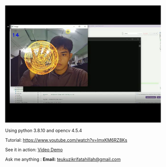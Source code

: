 ![picture](doctor_strange_1.png)

Using python 3.8.10 and opencv 4.5.4

Tutorial:
https://www.youtube.com/watch?v=ImxKM6RZ8Ks

See it in action:
[Video Demo](https://drive.google.com/file/d/1zMxm8_BaTlasiKLWXpNPM1bB0yqaSLk0/view?usp=sharing)

Ask me anything : **Email:** teukuzikrifatahillah@gmail.com
